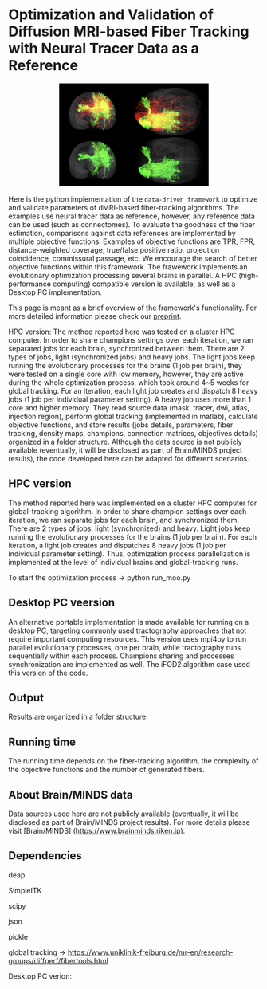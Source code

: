 # Optimization and Validation of Diffusion MRI-based Fiber Tracking with Neural Tracer Data as a Reference

<p align="center">
  <img width="300" src="https://github.com/oist/gt_moo/blob/master/docs/moo_gt.png">
</p>

Here is the python implementation of the `data-driven framework` to optimize and validate parameters of dMRI-based fiber-tracking algorithms.
The examples use neural tracer data as reference, however, any reference data can be used (such as connectomes). To evaluate the goodness of the fiber estimation, comparisons against data references are implemented by multiple objective functions. Examples of objective functions are TPR, FPR, distance-weighted coverage, true/false positive ratio, projection coincidence, commissural passage, etc. We encourage the search of better objective functions within this framework. The frawework implements an evolutionary optimization processing several brains in parallel. A HPC (high-performance computing) compatible version is available, as well as a Desktop PC implementation.

This page is meant as a brief overview of the framework's functionality. For more detailed information please check our [preprint](https://arxiv.org/abs/1911.13215).

HPC version:
The method reported here was tested on a cluster HPC computer. In order to share champions settings over each iteration, we ran separated jobs for each brain, synchronized between them. There are 2 types of jobs, light (synchronized jobs) and heavy jobs. The light jobs keep running the evolutionary processes for the brains (1 job per brain), they were tested on a single core with low memory, however, they are active during the whole optimization process, which took around 4~5 weeks for global tracking. For an iteration, each light job creates and dispatch 8 heavy jobs (1 job per individual parameter setting). A heavy job uses more than 1 core and higher memory. They read source data (mask, tracer, dwi, atlas, injection region), perform global tracking (implemented in matlab), calculate objective functions, and store results (jobs details, parameters, fiber tracking, density maps, champions, connection matrices, objectives details) organized in a folder structure. Although the data source is not publicly available (eventually, it will be disclosed as part of Brain/MINDS project results), the code developed here can be adapted for different scenarios.

## HPC version
The method reported here was implemented on a cluster HPC computer for global-tracking algorithm. In order to share champion settings over each iteration, we ran separate jobs for each brain, and synchronized them. There are 2 types of jobs, light (synchronized) and heavy. Light jobs keep running the evolutionary processes for the brains (1 job per brain). 
For each iteration, a light job creates and dispatches 8 heavy jobs (1 job per individual parameter setting). Thus, optimization process parallelization is implemented at the level of individual brains and global-tracking runs.

To start the optimization process -> python run_moo.py

## Desktop PC veersion
An alternative portable implementation is made available for running on a desktop PC, targeting commonly used tractography approaches that not require important computing resources. This version uses mpi4py to run parallel evolutionary processes, one per brain, while tractography runs sequentially within each process. Champions sharing and processes synchronization are implemented as well. The iFOD2 algorithm case used this version of the code.


## Output
Results are organized in a folder structure.

## Running time 
The running time depends on the fiber-tracking algorithm, the complexity of the objective functions and the number of generated fibers.

## About Brain/MINDS data
Data sources used here are not publicly available (eventually, it will be disclosed as part of Brain/MINDS project results). For more details please visit [Brain/MINDS] (https://www.brainminds.riken.jp).

## Dependencies

deap

SimpleITK

scipy

json

pickle

global tracking ->  https://www.uniklinik-freiburg.de/mr-en/research-groups/diffperf/fibertools.html




Desktop PC verion:




